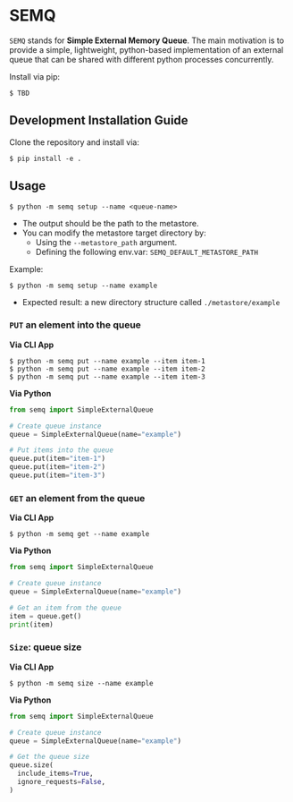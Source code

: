# SEMQ

`SEMQ` stands for **Simple External Memory Queue**. The main motivation is to provide a simple, lightweight, python-based
implementation of an external queue that can be shared with different python processes concurrently.

Install via pip:

```commandline
$ TBD
```

## Development Installation Guide

Clone the repository and install via:

```commandline
$ pip install -e .
```

## Usage


```commandline
$ python -m semq setup --name <queue-name>
```
* The output should be the path to the metastore.
* You can modify the metastore target directory by:
  * Using the `--metastore_path` argument.
  * Defining the following env.var: `SEMQ_DEFAULT_METASTORE_PATH`

Example:

```commandline
$ python -m semq setup --name example
```
* Expected result: a new directory structure called `./metastore/example`

### `PUT` an element into the queue

**Via CLI App**

```commandline
$ python -m semq put --name example --item item-1
$ python -m semq put --name example --item item-2
$ python -m semq put --name example --item item-3
```

**Via Python**

```python
from semq import SimpleExternalQueue

# Create queue instance
queue = SimpleExternalQueue(name="example")

# Put items into the queue
queue.put(item="item-1")
queue.put(item="item-2")
queue.put(item="item-3")
```

### `GET` an element from the queue

**Via CLI App**

```commandline
$ python -m semq get --name example
```

**Via Python**

```python
from semq import SimpleExternalQueue

# Create queue instance
queue = SimpleExternalQueue(name="example")

# Get an item from the queue
item = queue.get()
print(item)
```

### `Size`: queue size

**Via CLI App**

```commandline
$ python -m semq size --name example
```

**Via Python**

```python
from semq import SimpleExternalQueue

# Create queue instance
queue = SimpleExternalQueue(name="example")

# Get the queue size
queue.size(
  include_items=True,
  ignore_requests=False,
)
```